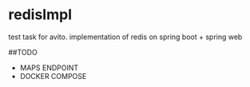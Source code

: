 # redisImpl
test task for avito. implementation of redis on spring boot + spring web

##TODO 
- MAPS ENDPOINT
- DOCKER COMPOSE
